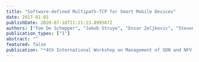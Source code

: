 ```yaml
---
title: "Software-defined Multipath-TCP for Smart Mobile Devices"
date: 2017-01-01
publishDate: 2020-07-18T11:21:23.899567Z
authors: ["Tom De Schepper", "Jakob Struye", "Ensar Zeljkovic", "Steven Latré", "Jeroen Famaey"]
publication_types: ["1"]
abstract: ""
featured: false
publication: "*4th International Workshop on Management of SDN and NFV Systems (ManSDN/NFV)*"
---
```



